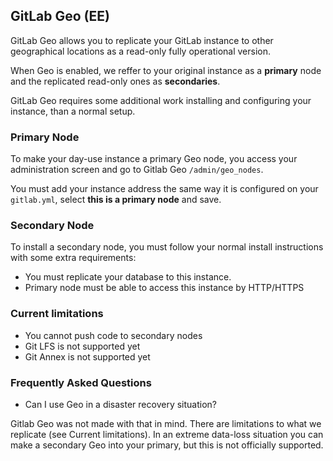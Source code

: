 ## GitLab Geo (EE)

GitLab Geo allows you to replicate your GitLab instance to other
geographical locations as a read-only fully operational version.

When Geo is enabled, we reffer to your original instance as a **primary**
node and the replicated read-only ones as **secondaries**.

GitLab Geo requires some additional work installing and configuring your
instance, than a normal setup.

### Primary Node

To make your day-use instance a primary Geo node, you access your
administration screen and go to Gitlab Geo `/admin/geo_nodes`.

You must add your instance address the same way it is configured on
your `gitlab.yml`, select **this is a primary node** and save.

### Secondary Node

To install a secondary node, you must follow your normal install
instructions with some extra requirements:
 
 * You must replicate your database to this instance.
 * Primary node must be able to access this instance by HTTP/HTTPS

### Current limitations

 * You cannot push code to secondary nodes
 * Git LFS is not supported yet
 * Git Annex is not supported yet

### Frequently Asked Questions

 * Can I use Geo in a disaster recovery situation?
 
Gitlab Geo was not made with that in mind. There are limitations to what
we replicate (see Current limitations). In an extreme data-loss situation
you can make a secondary Geo into your primary, but this is not officially
supported.
